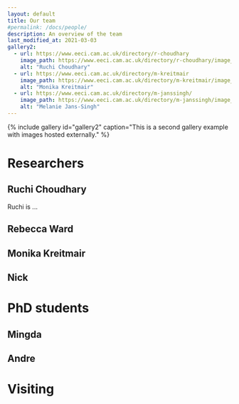 ```yaml
---
layout: default
title: Our team
#permalink: /docs/people/
description: An overview of the team
last_modified_at: 2021-03-03
gallery2:
  - url: https://www.eeci.cam.ac.uk/directory/r-choudhary
    image_path: https://www.eeci.cam.ac.uk/directory/r-choudhary/image_normal
    alt: "Ruchi Choudhary"
  - url: https://www.eeci.cam.ac.uk/directory/m-kreitmair
    image_path: https://www.eeci.cam.ac.uk/directory/m-kreitmair/image_normal
    alt: "Monika Kreitmair"
  - url: https://www.eeci.cam.ac.uk/directory/m-janssingh/
    image_path: https://www.eeci.cam.ac.uk/directory/m-janssingh/image_normal
    alt: "Melanie Jans-Singh"
---
```



{% include gallery id="gallery2" caption="This is a second gallery example with images hosted externally." %}


# Researchers

## Ruchi Choudhary

Ruchi is ...

## Rebecca Ward

## Monika Kreitmair

## Nick



# PhD students

## Mingda

## Andre

# Visiting





